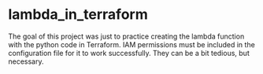 # lambda_in_terraform

The goal of this project was just to practice creating the lambda function with the python code in Terraform. IAM permissions must be included in the configuration file for it to work successfully. They can be a bit tedious, but necessary. 